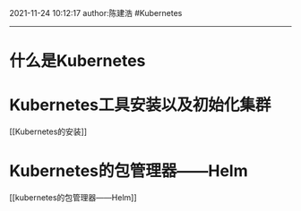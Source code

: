 2021-11-24
10:12:17
author:陈建浩
#Kubernetes 

--- 

# 什么是Kubernetes

# Kubernetes工具安装以及初始化集群
[[Kubernetes的安装]]

# Kubernetes的包管理器——Helm
[[kubernetes的包管理器——Helm]]